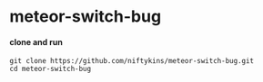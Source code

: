 # meteor-switch-bug

#### clone and run
```
git clone https://github.com/niftykins/meteor-switch-bug.git
cd meteor-switch-bug
```
